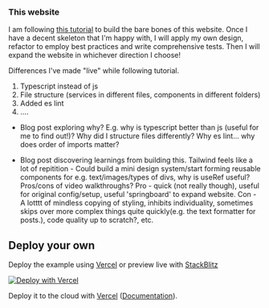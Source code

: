 ### This website

I am following [this tutorial](https://www.youtube.com/watch?v=HYv55DhgTuA) to build the bare bones of this website. Once I have a decent skeleton that I'm happy with, I will apply my own design, refactor to employ best practices and write comprehensive tests. Then I will expand the website in whichever direction I choose!


Differences I've made "live" while following tutorial. 
1. Typescript instead of js
2. File structure (services in different files, components in different folders)
3. Added es lint
4. ....

- Blog post exploring why? E.g. why is typescript better than js (useful for me to find out!)? Why did I structure files differently? Why es lint... why does order of imports matter?

- Blog post discovering learnings from building this. Tailwind feels like a lot of repitition - Could build a mini design system/start forming reusable components for e.g. text/images/types of divs, why is useRef useful? Pros/cons of video walkthroughs? Pro - quick (not really though), useful for original config/setup, useful 'springboard' to expand website. Con - A lotttt of mindless copying of styling, inhibits individuality, sometimes skips over more complex things quite quickly(e.g. the text formatter for posts.), code quality up to scratch?, etc. 

## Deploy your own

Deploy the example using [Vercel](https://vercel.com?utm_source=github&utm_medium=readme&utm_campaign=next-example) or preview live with [StackBlitz](https://stackblitz.com/github/vercel/next.js/tree/canary/examples/with-tailwindcss)

[![Deploy with Vercel](https://vercel.com/button)](https://vercel.com/new/git/external?repository-url=https://github.com/vercel/next.js/tree/canary/examples/with-tailwindcss&project-name=with-tailwindcss&repository-name=with-tailwindcss)


Deploy it to the cloud with [Vercel](https://vercel.com/new?utm_source=github&utm_medium=readme&utm_campaign=next-example) ([Documentation](https://nextjs.org/docs/deployment)).
